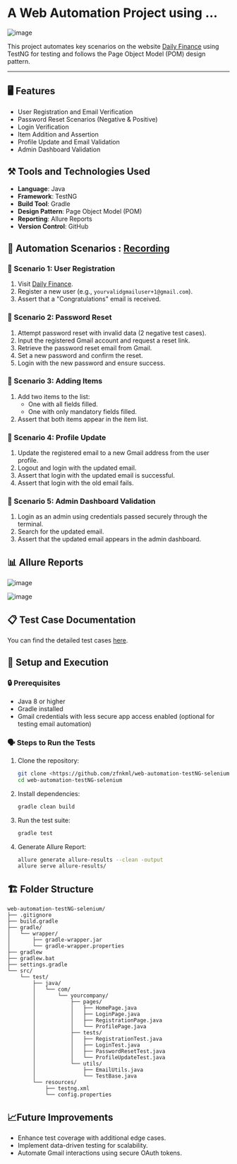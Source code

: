 # **A Web Automation Project using ...**

![image](https://github.com/user-attachments/assets/a20a1ec8-1876-4ca3-bf17-2cb61043454d)

This project automates key scenarios on the website [Daily Finance](https://dailyfinance.roadtocareer.net/) using TestNG for testing and follows the Page Object Model (POM) design pattern.

---

## 🖥️ Features

- User Registration and Email Verification
- Password Reset Scenarios (Negative & Positive)
- Login Verification
- Item Addition and Assertion
- Profile Update and Email Validation
- Admin Dashboard Validation

## ⚒️ Tools and Technologies Used

- **Language**: Java
- **Framework**: TestNG
- **Build Tool**: Gradle
- **Design Pattern**: Page Object Model (POM)
- **Reporting**: Allure Reports
- **Version Control**: GitHub

## 🧠 Automation Scenarios : [Recording](https://go.screenpal.com/watch/cTVllJneJQ0)

### 🧪 Scenario 1: User Registration

1. Visit [Daily Finance](https://dailyfinance.roadtocareer.net/).
2. Register a new user (e.g., `yourvalidgmailuser+1@gmail.com`).
3. Assert that a "Congratulations" email is received.

### 🧪 Scenario 2: Password Reset

1. Attempt password reset with invalid data (2 negative test cases).
2. Input the registered Gmail account and request a reset link.
3. Retrieve the password reset email from Gmail.
4. Set a new password and confirm the reset.
5. Login with the new password and ensure success.

### 🧪 Scenario 3: Adding Items

1. Add two items to the list:
    - One with all fields filled.
    - One with only mandatory fields filled.
2. Assert that both items appear in the item list.

### 🧪 Scenario 4: Profile Update

1. Update the registered email to a new Gmail address from the user profile.
2. Logout and login with the updated email.
3. Assert that login with the updated email is successful.
4. Assert that login with the old email fails.

### 🧪 Scenario 5: Admin Dashboard Validation

1. Login as an admin using credentials passed securely through the terminal.
2. Search for the updated email.
3. Assert that the updated email appears in the admin dashboard.

## 📊 Allure Reports

![image](https://github.com/user-attachments/assets/3890fccb-e08a-4149-898c-6f6ef8050267)

![image](https://github.com/user-attachments/assets/3ae7dff1-9b27-4547-87bd-3239a8bdc860)

## 📋 Test Case Documentation

You can find the detailed test cases [here](https://docs.google.com/spreadsheets/d/1Th49lhptVNlXDWJhZjxc_F62TAe7EHzb/edit?gid=1414849447#gid=1414849447).

## 🚀 Setup and Execution

### 🔒 Prerequisites

- Java 8 or higher
- Gradle installed
- Gmail credentials with less secure app access enabled (optional for testing email automation)

### 🗣️ Steps to Run the Tests

1. Clone the repository:
    
    ```bash
    git clone <https://github.com/zfnkml/web-automation-testNG-selenium.git>
    cd web-automation-testNG-selenium
    
    ```
    
2. Install dependencies:
    
    ```bash
    gradle clean build
    
    ```
    
3. Run the test suite:
    
    ```bash
    gradle test
    
    ```
    
4. Generate Allure Report:
    
    ```bash
    allure generate allure-results --clean -output
    allure serve allure-results/
    
    ```
    

## 🏗️ Folder Structure

```
web-automation-testNG-selenium/
├── .gitignore
├── build.gradle
├── gradle/
│   └── wrapper/
│       ├── gradle-wrapper.jar
│       └── gradle-wrapper.properties
├── gradlew
├── gradlew.bat
├── settings.gradle
└── src/
    └── test/
        ├── java/
        │   └── com/
        │       └── yourcompany/
        │           ├── pages/
        │           │   ├── HomePage.java
        │           │   ├── LoginPage.java
        │           │   ├── RegistrationPage.java
        │           │   └── ProfilePage.java
        │           ├── tests/
        │           │   ├── RegistrationTest.java
        │           │   ├── LoginTest.java
        │           │   ├── PasswordResetTest.java
        │           │   └── ProfileUpdateTest.java
        │           └── utils/
        │               ├── EmailUtils.java
        │               └── TestBase.java
        └── resources/
            ├── testng.xml
            └── config.properties
```

## 📈Future Improvements

- Enhance test coverage with additional edge cases.
- Implement data-driven testing for scalability.
- Automate Gmail interactions using secure OAuth tokens.
